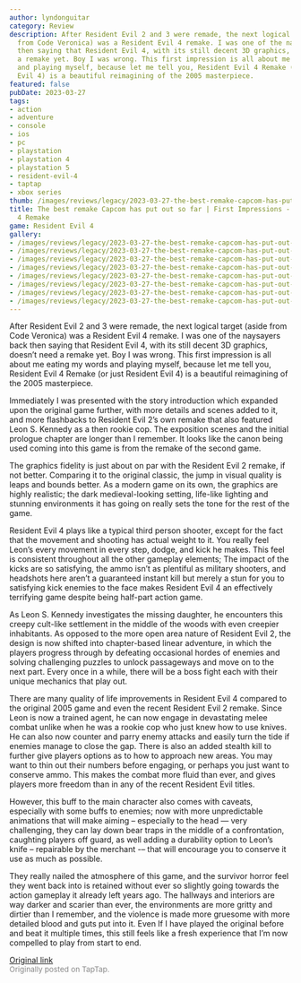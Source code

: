 ```yaml
---
author: lyndonguitar
category: Review
description: After Resident Evil 2 and 3 were remade, the next logical target (aside
  from Code Veronica) was a Resident Evil 4 remake. I was one of the naysayers back
  then saying that Resident Evil 4, with its still decent 3D graphics, doesn’t need
  a remake yet. Boy I was wrong. This first impression is all about me eating my words
  and playing myself, because let me tell you, Resident Evil 4 Remake (or just Resident
  Evil 4) is a beautiful reimagining of the 2005 masterpiece.
featured: false
pubDate: 2023-03-27
tags:
- action
- adventure
- console
- ios
- pc
- playstation
- playstation 4
- playstation 5
- resident-evil-4
- taptap
- xbox series
thumb: /images/reviews/legacy/2023-03-27-the-best-remake-capcom-has-put-out-so-far--first-impressions---resident-evil-4-remake-0.avif
title: The best remake Capcom has put out so far | First Impressions - Resident Evil
  4 Remake
game: Resident Evil 4
gallery:
- /images/reviews/legacy/2023-03-27-the-best-remake-capcom-has-put-out-so-far--first-impressions---resident-evil-4-remake-0.avif
- /images/reviews/legacy/2023-03-27-the-best-remake-capcom-has-put-out-so-far--first-impressions---resident-evil-4-remake-1.avif
- /images/reviews/legacy/2023-03-27-the-best-remake-capcom-has-put-out-so-far--first-impressions---resident-evil-4-remake-2.avif
- /images/reviews/legacy/2023-03-27-the-best-remake-capcom-has-put-out-so-far--first-impressions---resident-evil-4-remake-3.avif
- /images/reviews/legacy/2023-03-27-the-best-remake-capcom-has-put-out-so-far--first-impressions---resident-evil-4-remake-4.avif
- /images/reviews/legacy/2023-03-27-the-best-remake-capcom-has-put-out-so-far--first-impressions---resident-evil-4-remake-5.avif
- /images/reviews/legacy/2023-03-27-the-best-remake-capcom-has-put-out-so-far--first-impressions---resident-evil-4-remake-6.avif
- /images/reviews/legacy/2023-03-27-the-best-remake-capcom-has-put-out-so-far--first-impressions---resident-evil-4-remake-7.avif
---
```

After Resident Evil 2 and 3 were remade, the next logical target (aside from Code Veronica) was a Resident Evil 4 remake. I was one of the naysayers back then saying that Resident Evil 4, with its still decent 3D graphics, doesn’t need a remake yet. Boy I was wrong. This first impression is all about me eating my words and playing myself, because let me tell you, Resident Evil 4 Remake (or just Resident Evil 4) is a beautiful reimagining of the 2005 masterpiece.

Immediately I was presented with the story introduction which expanded upon the original game further, with more details and scenes added to it, and more flashbacks to Resident Evil 2’s own remake that also featured Leon S. Kennedy as a then rookie cop. The exposition scenes and the initial prologue chapter are longer than I remember. It looks like the canon being used coming into this game is from the remake of the second game.

The graphics fidelity is just about on par with the Resident Evil 2 remake, if not better. Comparing it to the original classic, the jump in visual quality is leaps and bounds better. As a modern game on its own, the graphics are highly realistic; the dark medieval-looking setting, life-like lighting and stunning environments it has going on really sets the tone for the rest of the game.

Resident Evil 4 plays like a typical third person shooter, except for the fact that the movement and shooting has actual weight to it. You really feel Leon’s every movement in every step, dodge, and kick he makes. This feel is consistent throughout all the other gameplay elements; The impact of the kicks are so satisfying, the ammo isn’t as plentiful as military shooters, and headshots here aren’t a guaranteed instant kill but merely a stun for you to satisfying kick enemies to the face makes Resident Evil 4 an effectively terrifying game despite being half-part action game.

As Leon S. Kennedy investigates the missing daughter, he encounters this creepy cult-like settlement in the middle of the woods with even creepier inhabitants. As opposed to the more open area nature of Resident Evil 2, the design is now shifted into chapter-based linear adventure, in which the players progress through by defeating occasional hordes of enemies and solving challenging puzzles to unlock passageways and move on to the next part. Every once in a while, there will be a boss fight each with their unique mechanics that play out.

There are many quality of life improvements in Resident Evil 4 compared to the original 2005 game and even the recent Resident Evil 2 remake. Since Leon is now a trained agent, he can now engage in devastating melee combat unlike when he was a rookie cop who just knew how to use knives. He can also now counter and parry enemy attacks and easily turn the tide if enemies manage to close the gap.  There is also an added stealth kill to further give players options as to how to approach new areas. You may want to thin out their numbers before engaging, or perhaps you just want to conserve ammo. This makes the combat more fluid than ever, and gives players more freedom than in any of the recent Resident Evil titles.

However, this buff to the main character also comes with caveats, especially with some buffs to enemies; now with more unpredictable animations that will make aiming – especially to the head — very challenging, they can lay down bear traps in the middle of a confrontation, caughting players off guard, as well adding a durability option to Leon’s knife – repairable by the merchant -– that will encourage you to conserve it use as much as possible.

They really nailed the atmosphere of this game, and the survivor horror feel they went back into is retained without ever so slightly going towards the action gameplay it already left years ago. The hallways and interiors are way darker and scarier than ever, the environments are more gritty and dirtier than I remember, and the violence is made more gruesome with more detailed blood and guts put into it. Even If I have played the original before and beat it multiple times, this still feels like a fresh experience that I’m now compelled to play from start to end.

[Original link](https://www.taptap.io/post/4915323)<br><span style="font-size: 0.95em; color: #888;">Originally posted on TapTap.</span>